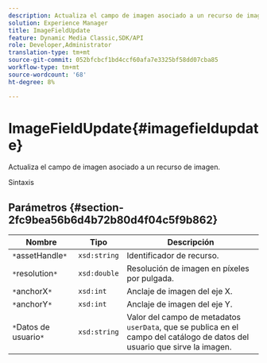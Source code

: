 ```yaml
---
description: Actualiza el campo de imagen asociado a un recurso de imagen.
solution: Experience Manager
title: ImageFieldUpdate
feature: Dynamic Media Classic,SDK/API
role: Developer,Administrator
translation-type: tm+mt
source-git-commit: 052bfcbcf1bd4ccf60afa7e3325bf58dd07cba85
workflow-type: tm+mt
source-wordcount: '68'
ht-degree: 8%

---
```



# ImageFieldUpdate{#imagefieldupdate}

Actualiza el campo de imagen asociado a un recurso de imagen.

Sintaxis

## Parámetros {#section-2fc9bea56b6d4b72b80d4f04c5f9b862}

| Nombre | Tipo | Descripción |
|---|---|---|
| `*`assetHandle`*` | `xsd:string` | Identificador de recurso. |
| `*`resolution`*` | `xsd:double` | Resolución de imagen en píxeles por pulgada. |
| `*`anchorX`*` | `xsd:int` | Anclaje de imagen del eje X. |
| `*`anchorY`*` | `xsd:int` | Anclaje de imagen del eje Y. |
| `*`Datos de usuario`*` | `xsd:string` | Valor del campo de metadatos `userData`, que se publica en el campo del catálogo de datos del usuario que sirve la imagen. |

